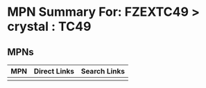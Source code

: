 



# MPN Summary For: FZEXTC49 > crystal : TC49

## MPNs
  

|MPN|Direct Links|Search Links|
| :--- | :--- | :--- |
||||
